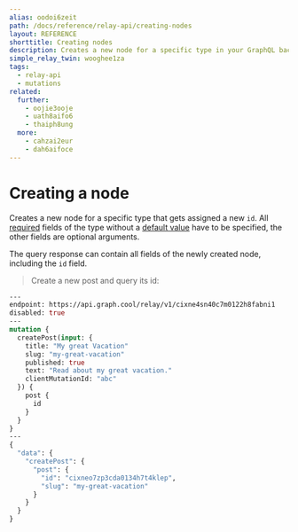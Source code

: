 ```yaml
---
alias: oodoi6zeit
path: /docs/reference/relay-api/creating-nodes
layout: REFERENCE
shorttitle: Creating nodes
description: Creates a new node for a specific type in your GraphQL backend. The node gets assigned a unique node id on creation.
simple_relay_twin: wooghee1za
tags:
  - relay-api
  - mutations
related:
  further:
    - oojie3ooje
    - uath8aifo6
    - thaiph8ung
  more:
    - cahzai2eur
    - dah6aifoce
---
```


# Creating a node

Creates a new node for a specific type that gets assigned a new `id`.
All [required](!alias-teizeit5se#required) fields of the type without a [default value](!alias-teizeit5se#default-value) have to be specified, the other fields are optional arguments.

The query response can contain all fields of the newly created node, including the `id` field.

> Create a new post and query its id:

```graphql
---
endpoint: https://api.graph.cool/relay/v1/cixne4sn40c7m0122h8fabni1
disabled: true
---
mutation {
  createPost(input: {
    title: "My great Vacation"
    slug: "my-great-vacation"
    published: true
    text: "Read about my great vacation."
    clientMutationId: "abc"
  }) {
    post {
      id
    }
  }
}
---
{
  "data": {
    "createPost": {
      "post": {
        "id": "cixneo7zp3cda0134h7t4klep",
        "slug": "my-great-vacation"
      }
    }
  }
}
```
